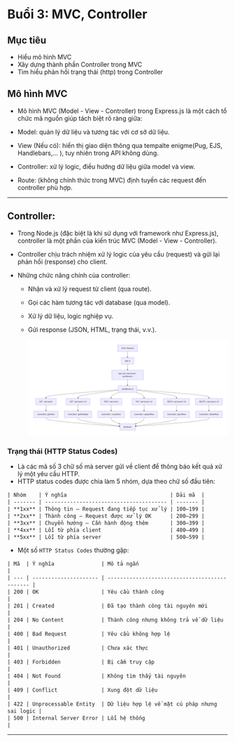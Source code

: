 # Buổi 3: MVC, Controller

## Mục tiêu

- Hiểu mô hình MVC
- Xây dựng thành phần Controller trong MVC
- Tìm hiểu phản hồi trạng thái (http) trong Controller

## Mô hình MVC

- Mô hình MVC (Model - View - Controller) trong Express.js là một cách tổ chức mã nguồn giúp tách biệt rõ ràng giữa:

- Model: quản lý dữ liệu và tương tác với cơ sở dữ liệu.

- View (Nếu có): hiển thị giao diện thông qua tempalte enigme(Pug, EJS, Handlebars,... ), tuy nhiên trong API không dùng.

- Controller: xử lý logic, điều hướng dữ liệu giữa model và view.

- Route: (không chính thức trong MVC) định tuyến các request đến controller phù hợp.

---

## Controller:

- Trong Node.js (đặc biệt là khi sử dụng với framework như Express.js), controller là một phần của kiến trúc MVC (Model - View - Controller).

- Controller chịu trách nhiệm xử lý logic của yêu cầu (request) và gửi lại phản hồi (response) cho client.

- Những chức năng chính của controller:

  - Nhận và xử lý request từ client (qua route).
  - Gọi các hàm tương tác với database (qua model).
  - Xử lý dữ liệu, logic nghiệp vụ.
  - Gửi response (JSON, HTML, trạng thái, v.v.).

    ![alt text](../flow-api.png)

### Trạng thái (HTTP Status Codes)

- Là các mã số 3 chữ số mà server gửi về client để thông báo kết quả xử lý một yêu cầu HTTP.
- HTTP status codes được chia làm 5 nhóm, dựa theo chữ số đầu tiên:

```
| Nhóm    | Ý nghĩa                                 | Dải mã  |
| ------- | --------------------------------------- | ------- |
| **1xx** | Thông tin – Request đang tiếp tục xử lý | 100–199 |
| **2xx** | Thành công – Request được xử lý OK      | 200–299 |
| **3xx** | Chuyển hướng – Cần hành động thêm       | 300–399 |
| **4xx** | Lỗi từ phía client                      | 400–499 |
| **5xx** | Lỗi từ phía server                      | 500–599 |
```

- Một số `HTTP Status Codes` thường gặp:

```
| Mã  | Ý nghĩa               | Mô tả ngắn                                    |
| --- | --------------------- | --------------------------------------------- |
| 200 | OK                    | Yêu cầu thành công                            |
| 201 | Created               | Đã tạo thành công tài nguyên mới              |
| 204 | No Content            | Thành công nhưng không trả về dữ liệu         |
| 400 | Bad Request           | Yêu cầu không hợp lệ                          |
| 401 | Unauthorized          | Chưa xác thực                                 |
| 403 | Forbidden             | Bị cấm truy cập                               |
| 404 | Not Found             | Không tìm thấy tài nguyên                     |
| 409 | Conflict              | Xung đột dữ liệu                              |
| 422 | Unprocessable Entity  | Dữ liệu hợp lệ về mặt cú pháp nhưng sai logic |
| 500 | Internal Server Error | Lỗi hệ thống                                  |

```

---
